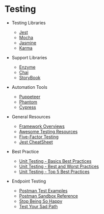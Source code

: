 # Testing

- Testing Libraries

  - [Jest](https://facebook.github.io/jest/)
  - [Mocha](https://mochajs.org/)
  - [Jasmine](https://jasmine.github.io/)
  - [Karma](https://karma-runner.github.io/1.0/index.html)

- Support Libraries

  - [Enzyme](http://airbnb.io/enzyme/docs/api/)
  - [Chai](http://chaijs.com/)
  - [StoryBook](https://storybook.js.org/)

- Automation Tools

  - [Puppeteer](https://github.com/GoogleChrome/puppeteer)
  - [Phantom](http://phantomjs.org/)
  - [Cypress](https://www.cypress.io/)

- General Resources

  - [Framework Overviews](https://medium.com/powtoon-engineering/a-complete-guide-to-testing-javascript-in-2017-a217b4cd5a2a)
  - [Awesome Testing Resources](https://github.com/TheJambo/awesome-testing)
  - [Five-Factor Testing](https://www.devmynd.com/blog/five-factor-testing/)
  - [Jest CheatSheet](https://github.com/sapegin/jest-cheat-sheet/blob/master/Readme.md)

- Best Practice

  - [Unit Testing - Basics Best Practices](https://stackify.com/unit-testing-basics-best-practices/)
  - [Unit Testing - Best and Worst Practices](http://blog.stevensanderson.com/2009/08/24/writing-great-unit-tests-best-and-worst-practises/)
  - [Unit Testing - Top 5 Best Practices](https://www.developer.com/mgmt/top-five-best-practices-for-writing-unit-test-scripts.html)

- Endpoint Testing

  - [Postman Test Examples](https://www.getpostman.com/docs/postman/scripts/test_examples)
  - [Postman Sandbox Reference](https://www.getpostman.com/docs/postman/scripts/postman_sandbox_api_reference)
  - [Stop Being So Happy](https://crmbusiness.wordpress.com/2015/04/29/developers-need-to-stop-being-so-happy/)
  - [Test Your Sad Path](http://blog.dcycle.com/blog/63/test-your-sad-path-first/)
